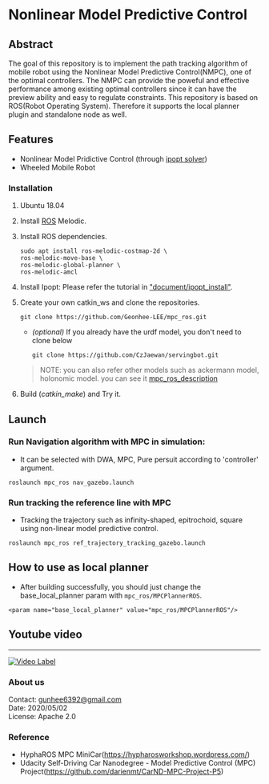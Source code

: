 # Nonlinear Model Predictive Control 



## Abstract

The goal of this repository is to implement the path tracking algorithm of mobile robot using the Nonlinear Model Predictive Control(NMPC), one of the optimal controllers. 
The NMPC can provide the poweful and effective performance among existing optimal controllers since it can have the preview ability and easy to regulate constraints. This repository is based on ROS(Robot Operating System). Therefore it supports the local planner plugin and standalone node as well.  


## Features
* Nonlinear Model Pridictive Control (through [ipopt solver](https://coin-or.github.io/Ipopt/))  
* Wheeled Mobile Robot 


### Installation
1. Ubuntu 18.04
2. Install [ROS](http://wiki.ros.org/) Melodic.
3. Install ROS dependencies.

    ```
    sudo apt install ros-melodic-costmap-2d \
    ros-melodic-move-base \
    ros-melodic-global-planner \
    ros-melodic-amcl
    ```
  
4. Install Ipopt: Please refer the tutorial in ["document/ipopt_install"](https://github.com/Geonhee-LEE/mpc_ros/tree/melodic/assets/document/ipopt_install).  
5. Create your own catkin_ws and clone the repositories.
    ```
    git clone https://github.com/Geonhee-LEE/mpc_ros.git 
    ```
    - _(optional)_ If you already have the urdf model, you don't need to clone below  
      ```
      git clone https://github.com/CzJaewan/servingbot.git
      ```
      
    > NOTE: you can also refer other models such as ackermann model, holonomic model. you can see it [mpc_ros_description](https://github.com/Geonhee-LEE/mpc_ros_description)
  
6. Build (_catkin_make_) and Try it.


## Launch

### Run Navigation algorithm with MPC in simulation: 

- It can be selected with DWA, MPC, Pure persuit according to 'controller' argument.
```
roslaunch mpc_ros nav_gazebo.launch
```


### Run tracking the reference line with MPC

- Tracking the trajectory such as infinity-shaped, epitrochoid, square using non-linear model predictive control.
```
roslaunch mpc_ros ref_trajectory_tracking_gazebo.launch
```


## How to use as local planner

- After building successfully, you should just change the base_local_planner param with `mpc_ros/MPCPlannerROS`.
```
<param name="base_local_planner" value="mpc_ros/MPCPlannerROS"/>
```



## Youtube video
---
[![Video Label](http://img.youtube.com/vi/5IqFGBmDGjU/0.jpg)](https://www.youtube.com/watch?v=5IqFGBmDGjU) 


### About us
Contact: gunhee6392@gmail.com  
Date: 2020/05/02  
License: Apache 2.0


### Reference

- HyphaROS MPC MiniCar(https://hypharosworkshop.wordpress.com/)
- Udacity Self-Driving Car Nanodegree - Model Predictive Control (MPC) Project(https://github.com/darienmt/CarND-MPC-Project-P5)

